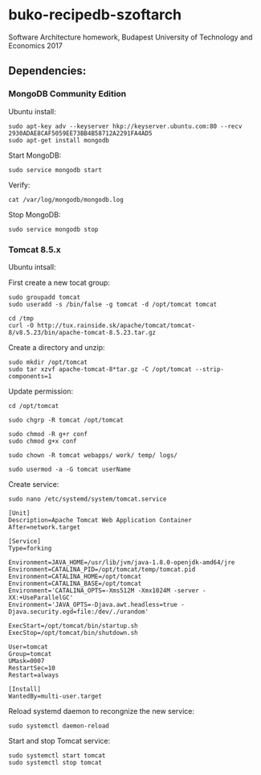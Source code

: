 # buko-recipedb-szoftarch
Software Architecture homework, Budapest University of Technology and Economics 2017

## Dependencies:

### MongoDB Community Edition
Ubuntu install:
```
sudo apt-key adv --keyserver hkp://keyserver.ubuntu.com:80 --recv 2930ADAE8CAF5059EE73BB4B58712A2291FA4AD5
sudo apt-get install mongodb
```
Start MongoDB:
```
sudo service mongodb start
```
Verify:
```
cat /var/log/mongodb/mongodb.log
```
Stop MongoDB:
```
sudo service mongodb stop
```

### Tomcat 8.5.x
Ubuntu intsall:

First create a new tocat group:
```
sudo groupadd tomcat
sudo useradd -s /bin/false -g tomcat -d /opt/tomcat tomcat
```
```
cd /tmp
curl -O http://tux.rainside.sk/apache/tomcat/tomcat-8/v8.5.23/bin/apache-tomcat-8.5.23.tar.gz
```
Create a directory and unzip:
```
sudo mkdir /opt/tomcat
sudo tar xzvf apache-tomcat-8*tar.gz -C /opt/tomcat --strip-components=1
```

Update permission:
```
cd /opt/tomcat

sudo chgrp -R tomcat /opt/tomcat

sudo chmod -R g+r conf
sudo chmod g+x conf

sudo chown -R tomcat webapps/ work/ temp/ logs/

sudo usermod -a -G tomcat userName
```

Create service:
```
sudo nano /etc/systemd/system/tomcat.service
```
```
[Unit]
Description=Apache Tomcat Web Application Container
After=network.target

[Service]
Type=forking

Environment=JAVA_HOME=/usr/lib/jvm/java-1.8.0-openjdk-amd64/jre
Environment=CATALINA_PID=/opt/tomcat/temp/tomcat.pid
Environment=CATALINA_HOME=/opt/tomcat
Environment=CATALINA_BASE=/opt/tomcat
Environment='CATALINA_OPTS=-Xms512M -Xmx1024M -server -XX:+UseParallelGC'
Environment='JAVA_OPTS=-Djava.awt.headless=true -Djava.security.egd=file:/dev/./urandom'

ExecStart=/opt/tomcat/bin/startup.sh
ExecStop=/opt/tomcat/bin/shutdown.sh

User=tomcat
Group=tomcat
UMask=0007
RestartSec=10
Restart=always

[Install]
WantedBy=multi-user.target
```
Reload systemd daemon to recongnize the new service:
```
sudo systemctl daemon-reload
```

Start and stop Tomcat service:
```
sudo systemctl start tomcat
sudo systemctl stop tomcat
```
